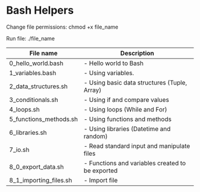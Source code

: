 # Bash Helpers

Change file permissions:
chmod +x file_name

Run file:
./file_name

| File name        		| Description 												   |
| --------------------- |------------------------------------------------------------- |
| 0_hello_world.bash	| - Hello world to Bash |
| 1_variables.bash 		| - Using variables. |
| 2_data_structures.sh	| - Using basic data structures (Tuple, Array) |
| 3_conditionals.sh		| - Using if and compare values |
| 4_loops.sh			| - Using loops (While and For) |
| 5_functions_methods.sh| - Using functions and methods |
| 6_libraries.sh		| - Using libraries (Datetime and random) |
| 7_io.sh 				| - Read standard input and manipulate files |
| 8_0_export_data.sh		| - Functions and variables created to be exported |
| 8_1_importing_files.sh	| - Import file |
